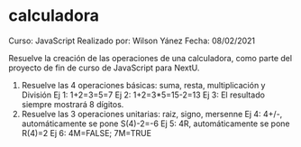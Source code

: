 # calculadora
Curso: JavaScript
Realizado por: Wilson Yánez
Fecha: 08/02/2021

Resuelve la creación de las operaciones de una calculadora, como parte del proyecto de fin de curso de JavaScript para NextU.
1. Resuelve las 4 operaciones básicas: suma, resta, multiplicación y División
   Ej 1: 1+2=3=5=7
   Ej 2: 1+2=3*5=15-2=13
   Ej 3: El resultado siempre mostrará 8 dígitos.
2. Resuelve las 3 operaciones unitarias: raiz, signo, mersenne
   Ej 4: 4+/-, automáticamente se pone S(4)-2=-6
   Ej 5: 4R, automáticamente se pone R(4)=2
   Ej 6: 4M=FALSE; 7M=TRUE
